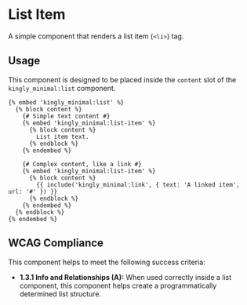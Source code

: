 # List Item

A simple component that renders a list item (`<li>`) tag.

## Usage

This component is designed to be placed inside the `content` slot of
the `kingly_minimal:list` component.

```twig
{% embed 'kingly_minimal:list' %}
  {% block content %}
    {# Simple text content #}
    {% embed 'kingly_minimal:list-item' %}
      {% block content %}
        List item text.
      {% endblock %}
    {% endembed %}

    {# Complex content, like a link #}
    {% embed 'kingly_minimal:list-item' %}
      {% block content %}
        {{ include('kingly_minimal:link', { text: 'A linked item', url: '#' }) }}
      {% endblock %}
    {% endembed %}
  {% endblock %}
{% endembed %}  
```

## WCAG Compliance

This component helps to meet the following success criteria:

- **1.3.1 Info and Relationships (A):** When used correctly inside a list
  component, this component helps create a programmatically determined list
  structure.
